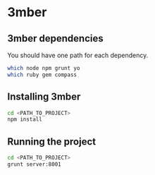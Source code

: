 3mber
===========================================================


3mber dependencies
-----------------------------------------------------------

You should have one path for each dependency.

```sh
which node npm grunt yo
which ruby gem compass
```

Installing 3mber
-----------------------------------------------------------

```sh
cd <PATH_TO_PROJECT>
npm install
```

Running the project
-----------------------------------------------------------

```sh
cd <PATH_TO_PROJECT>
grunt server:8001
```
